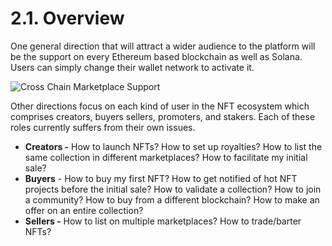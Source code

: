 # 2.1. Overview

One general direction that will attract a wider audience to the platform will be the support on every Ethereum based blockchain as well as Solana. Users can simply change their wallet network to activate it.

![Cross Chain Marketplace Support](https://user-images.githubusercontent.com/120378/154843833-21ea3131-4b87-46f0-99bb-64e863868a4d.png)

Other directions focus on each kind of user in the NFT ecosystem which comprises creators, buyers sellers, promoters, and stakers. Each of these roles currently suffers from their own issues.

* **Creators -** How to launch NFTs? How to set up royalties? How to list the same collection in different marketplaces? How to facilitate my initial sale?
* **Buyers** - How to buy my first NFT? How to get notified of hot NFT projects before the initial sale? How to validate a collection? How to join a community? How to buy from a different blockchain? How to make an offer on an entire collection?
* **Sellers -** How to list on multiple marketplaces? How to trade/barter NFTs?



